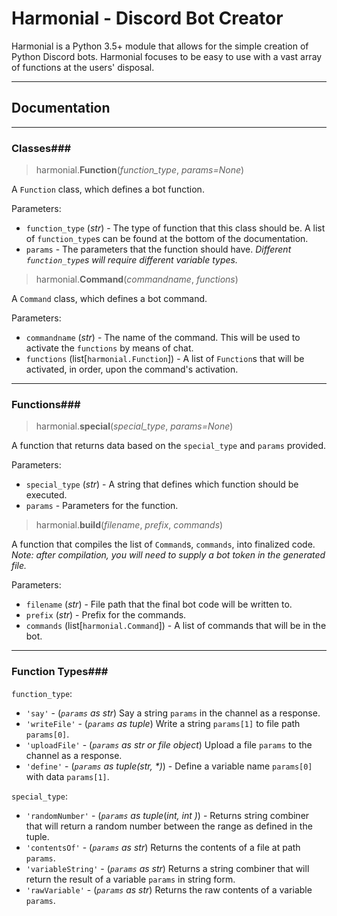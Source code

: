 Harmonial - Discord Bot Creator
===================
Harmonial is a Python 3.5+ module that allows for the simple creation of Python Discord bots. Harmonial focuses to be easy to use with a vast array of functions at the users' disposal.

----------
Documentation
---------
------------

### Classes###

> harmonial.**Function**(*function_type*, *params=None*)

A `Function` class, which defines a bot function.

Parameters:

 - `function_type` (*str*) - The type of function that this class should be. A list of `function_type`s can be found at the bottom of the documentation.
 - `params` - The parameters that the function should have. *Different `function_type`s will require different variable types.*

>harmonial.**Command**(*commandname*, *functions*)

A `Command` class, which defines a bot command.

Parameters:

 - `commandname` (*str*) - The name of the command. This will be used to activate the `functions` by means of chat.
 - `functions` (list[`harmonial.Function`]) - A list of `Function`s that will be activated, in order, upon the command's activation.

--------------

### Functions###

>harmonial.**special**(*special_type*, *params=None*)

A function that returns data based on the `special_type` and `params` provided.

Parameters:

 - `special_type` (*str*) - A string that defines which function should be executed.
 - `params` - Parameters for the function.

>harmonial.**build**(*filename*, *prefix*, *commands*)

A function that compiles the list of `Command`s, `commands`, into finalized code. *Note: after compilation, you will need to supply a bot token in the generated file.*

Parameters:
 - `filename` (*str*) - File path that the final bot code will be written to.
 - `prefix` (*str*) - Prefix for the commands.
 - `commands` (list[`harmonial.Command`]) - A list of commands that will be in the bot.

----------

### Function Types###

`function_type`:

 - `'say'`  - (*`params` as str*) Say a string `params` in the channel as a response.
 - `'writeFile'` - (*`params` as tuple*) Write a string `params[1]` to file path `params[0]`.
 - `'uploadFile'` - (*`params` as str or file object*) Upload a file `params` to the channel as a response.
 - `'define'` - (*`params` as tuple(str, \*)*) - Define a variable name `params[0]` with data `params[1]`.

`special_type`:

 - `'randomNumber'` - (*`params` as tuple*(*int, int* *)*) - Returns string combiner that will return a random number between the range as defined in the tuple.
 - `'contentsOf'` - (*`params` as str*) Returns the contents of a file at path `params`.
 - `'variableString'` - (*`params` as str*) Returns a string combiner that will return the result of a variable `params` in string form.
 - `'rawVariable'` - (*`params` as str*) Returns the raw contents of a variable `params`.